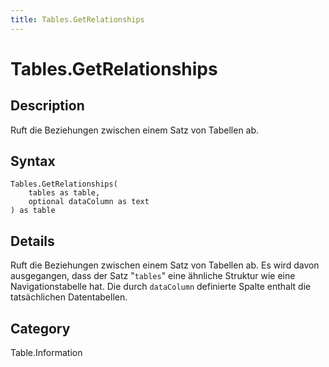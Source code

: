 ```yaml
---
title: Tables.GetRelationships
---
```


# Tables.GetRelationships


## Description

Ruft die Beziehungen zwischen einem Satz von Tabellen ab.


## Syntax

```powerquery
Tables.GetRelationships(
    tables as table,
    optional dataColumn as text
) as table
```


## Details

Ruft die Beziehungen zwischen einem Satz von Tabellen ab. Es wird davon ausgegangen, dass der Satz "<code>tables</code>" eine ähnliche Struktur wie eine Navigationstabelle hat. Die durch <code>dataColumn</code> definierte Spalte enthalt die tatsächlichen Datentabellen.



## Category
Table.Information
